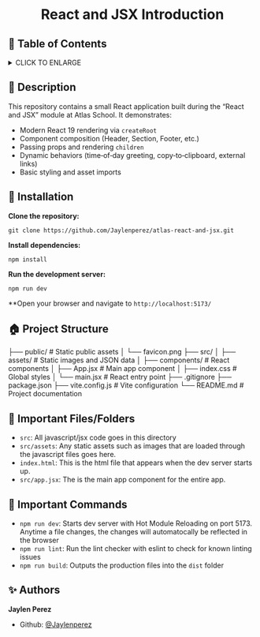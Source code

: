 # <p align="center">React and JSX Introduction</p>

## :bookmark: Table of Contents

<details>
        <summary>
        CLICK TO ENLARGE
        </summary>
        :memo: <a href="#description">Description</a>
        <br>
        :wrench: <a href="#installation">Installation</a>
        <br>
        :house: <a href="#project-structure">Project Structure</a>
        <br>
        :file_folder: <a href="#files">Important Files/Folders</a>
        <br>
        :mega: <a href="commands">Important Commands</a>
        <br>
        :sparkles: <a href="#authors">Authors</a>
</details>

## :memo: <span id="description">Description</span>

This repository contains a small React application built during the “React and JSX” module at Atlas School. It demonstrates:

- Modern React 19 rendering via `createRoot`
- Component composition (Header, Section, Footer, etc.)
- Passing props and rendering `children`
- Dynamic behaviors (time‑of‑day greeting, copy‑to‑clipboard, external links)
- Basic styling and asset imports

## :wrench: <span id="installation">Installation</span>

**Clone the repository:**

`git clone https://github.com/Jaylenperez/atlas-react-and-jsx.git`

**Install dependencies:**

`npm install`

**Run the development server:**

`npm run dev`

**Open your browser and navigate to `http://localhost:5173/`

## :house: <span id="project-structure">Project Structure</span>

├── public/              # Static public assets
│   └── favicon.png
├── src/
│   ├── assets/          # Static images and JSON data
│   ├── components/      # React components
│   ├── App.jsx          # Main app component
│   ├── index.css        # Global styles
│   └── main.jsx         # React entry point
├── .gitignore
├── package.json
├── vite.config.js       # Vite configuration
└── README.md            # Project documentation

## :file_folder: <span id="files">Important Files/Folders</span>

- `src`: All javascript/jsx code goes in this directory
- `src/assets`: Any static assets such as images that are loaded through the javascript files goes here.
- `index.html`: This is the html file that appears when the dev server starts up.
- `src/app.jsx`: The is the main app component for the entire app.

## :mega: <span id="commands">Important Commands</span>

- `npm run dev`: Starts dev server with Hot Module Reloading on port 5173. Anytime a file changes, the changes will automatocally be reflected in the browser
- `npm run lint`: Run the lint checker with eslint to check for known linting issues
- `npm run build`: Outputs the production files into the `dist` folder

## :sparkles: <span id="authors">Authors</span>

**Jaylen Perez**

- Github: [@Jaylenperez](https://github.com/Jaylenperez)

